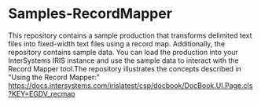 # Samples-RecordMapper

This repository contains a sample production that transforms delimited text files into fixed-width text files using a record map. Additionally, the repository contains sample data. You can load the production into your InterSystems IRIS instance and use the sample data to interact with the Record Mapper tool.The repository illustrates the concepts described in "Using the Record Mapper:"
https://docs.intersystems.com/irislatest/csp/docbook/DocBook.UI.Page.cls?KEY=EGDV_recmap
